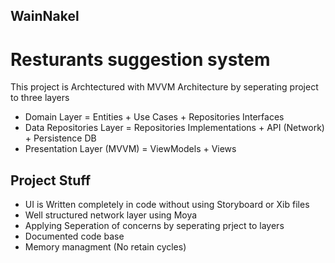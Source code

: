 ## WainNakel
# Resturants suggestion system

This project is Archtectured with MVVM Architecture by seperating project to three layers
* Domain Layer = Entities + Use Cases + Repositories Interfaces
* Data Repositories Layer = Repositories Implementations + API (Network) + Persistence DB
* Presentation Layer (MVVM) = ViewModels + Views

## Project Stuff
* UI is Written completely in code without using Storyboard or Xib files
* Well structured network layer using Moya
* Applying Seperation of concerns by seperating prject to layers
* Documented code base
* Memory managment (No retain cycles)
